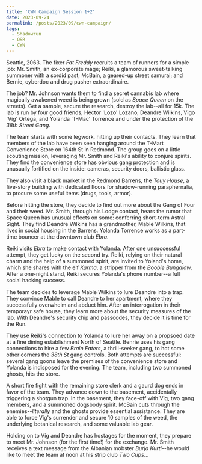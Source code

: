 ```yaml
---
title: 'CWN Campaign Session 1+2'
date: 2023-09-24
permalink: /posts/2023/09/cwn-campaign/
tags:
  - Shadowrun
  - OSR
  - CWN
---
```


Seattle, 2063. The fixer *Fat Freddy* recruits a team of runners for a simple job: Mr. Smith, an ex-corporate mage; Reiki, a glamorous sweet-talking summoner with a sordid past; McBain, a geared-up street samurai; and Bernie, cyberdoc and drug pusher extraordinaire.

The job? Mr. Johnson wants them to find a secret cannabis lab where magically awakened weed is being grown (sold as *Space Queen* on the streets). Get a sample, secure the research, destroy the lab--all for 15k. The lab is run by four good friends, Hector 'Lozo' Lozano, Deandre Wilkins, Vigo 'Vig' Ortega, and Yolanda 'T-Mac' Torrence and under the protection of the *38th Street Gang*.

The team starts with some legwork, hitting up their contacts. They learn that members of the lab have been seen hanging around the T-Mart Convenience Store on 164th St in Redmond. The group goes on a little scouting mission, leveraging Mr. Smith and Reiki's ability to conjure spirits. They find the convenience store has obvious gang protection and is unusually fortified on the inside: cameras, security doors, ballistic glass.

They also visit a black market in the Redmond Barrens, the *Touy House*, a five-story building with dedicated floors for shadow-running paraphernalia, to procure some useful items (drugs, tools, armor).

Before hitting the store, they decide to find out more about the Gang of Four and their weed. Mr. Smith, through his Lodge contact, hears the rumor that Space Queen has unusual effects on some: conferring short-term Astral Sight. They find Deandre Wilkins has a grandmother, Mable Wilkins, that lives in social housing in the Barrens. Yolanda Torrence works as a part-time bouncer at the downtown club *Ebra*.

Reiki visits *Ebra* to make contact with Yolanda. After one unsuccessful attempt, they get lucky on the second try. Reiki, relying on their natural charm and the help of a summoned spirit, are invited to Yoland's home, which she shares with the elf *Karma*, a stripper from the *Boobie Bungalow*. After a one-night stand, Reiki secures Yolanda's phone number--a full social hacking success.

The team decides to leverage Mable Wilkins to lure Deandre into a trap. They convince Mable to call Deandre to her apartment, where they successfully overwhelm and abduct him. After an interrogation in their temporayr safe house, they learn more about the security measures of the lab. With Deandre's security chip and passcodes, they decide it is time for the Run.

They use Reiki's connection to Yolanda to lure her away on a propsoed date at a fine dining establishment North of Seattle. Benrie uses his gang connections to hire a few *Brain Eaters*, a thrill-seeker gang, to hot some other corners the *38th St* gang controls. Both attempts are successful: several gang goons leave the premises of the convenience store and Yolanda is indisposed for the evening. The team, including two summoned ghosts, hits the store. 

A short fire fight with the remaining store clerk and a gaurd dog ends in favor of the team. They advance down to the basement, accidentally triggering a shotgun trap. In the basement, they face-off with Vig, two gang members, and a summoned dogsbody spirit. McBain cuts through the enemies--*literally* and the ghosts provide essential assistance. They are able to force Vig's surrender and secure 10 samples of the weed, the underlying botanical research, and some valuable lab gear.

Holding on to Vig and Deandre has hostages for the moment, they prepare to meet Mr. Johnson (for the first time!) for the exchange. Mr. Smith receives a text message from the Albanian mobster *Burja Kurti*--he would like to meet the team at noon at his strip club *Two Cups*...


